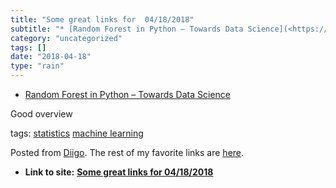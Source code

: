 ```yaml
---
title: "Some great links for  04/18/2018"
subtitle: "* [Random Forest in Python – Towards Data Science](<https://towardsdatascience.com/random-forest-in-..."
category: "uncategorized"
tags: []
date: "2018-04-18"
type: "rain"
---
```

* [Random Forest in Python – Towards Data Science](<https://towardsdatascience.com/random-forest-in-python-24d0893d51c0?source=userActivityShare-d383785221d0-1523968977>)

Good overview

tags: [statistics](<https://www.diigo.com/user/pitosalas/statistics>) [machine
learning](<https://www.diigo.com/user/pitosalas/machine learning>)

Posted from [Diigo](<https://www.diigo.com>). The rest of my favorite links
are [here](<https://www.diigo.com/user/pitosalas>).


* **Link to site:** **[Some great links for  04/18/2018](None)**